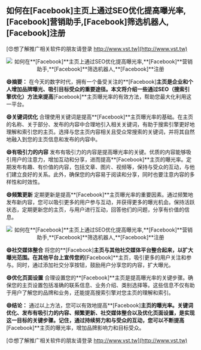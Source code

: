 ## **如何在**[Facebook]**主页上通过SEO优化提高曝光率,**[Facebook]**营销助手,**[Facebook]**筛选机器人,**[Facebook]**注册**

[😍想了解推广相关软件的朋友请登录 http://www.vst.tw](http://www.vst.tw)

 <center><img src="https://vst.tw/MP4/tuiguang/png/7.png" alt="如何在**[Facebook]**主页上通过SEO优化提高曝光率,**[Facebook]**营销助手,**[Facebook]**筛选机器人,**[Facebook]**注册"></center>

**😄摘要：**
在今天的数字时代，拥有一个备受关注的**[Facebook]**主页是企业和个人增加品牌曝光、吸引目标受众的重要途径。本文将介绍一些通过SEO（搜索引擎优化）方法来提高**[Facebook]**主页曝光率的有效方法，帮助您最大化利用这一平台。

**😄关键词优化**
合理使用关键词是提高**[Facebook]**主页曝光率的基础。在主页的名称、关于部分、发布的内容中合理地引入相关关键词，有助于搜索引擎更好地理解和索引您的主页。选择与您主页内容相关且受众常搜索的关键词，并将其自然地融入到您的主页信息和发布的内容中。

**😄有吸引力的内容**
发布有吸引力的内容是提高曝光率的关键。优质的内容能够吸引用户的注意力，增加互动和分享，进而提高**[Facebook]**主页的曝光率。定期发布有趣、有价值的内容，包括文章、图片、视频等，保持与受众的互动，与他们建立良好的关系。此外，确保您的内容易于阅读和分享，同时也要注意内容的多样性和时效性。

**😄频繁更新**
定期更新是提高**[Facebook]**主页曝光率的重要因素。通过频繁地发布新内容，您可以吸引更多的用户参与互动，并获得更多的曝光机会。保持活跃状态，定期更新您的主页，与用户进行互动，回答他们的问题，分享有价值的信息。

 <center><img src="https://vst.tw/MP4/tuiguang/png/3.png" alt="如何在**[Facebook]**主页上通过SEO优化提高曝光率,**[Facebook]**营销助手,**[Facebook]**筛选机器人,**[Facebook]**注册"></center>

**😄社交媒体整合**
将您的**[Facebook]**主页与其他社交媒体平台整合起来，以扩大曝光范围。在其他平台上宣传您的**[Facebook]**主页，吸引更多的用户关注和参与。同时，通过添加社交分享按钮，鼓励用户分享您的内容，扩大曝光。

**😄优化页面设置**
合理设置您的**[Facebook]**主页是提高曝光率的关键步骤。确保您的主页设置包括准确的联系信息、业务介绍、类别选择等。这些信息不仅有助于用户了解您的品牌和业务，还能提高搜索引擎对您主页的理解和索引。

**😄结论：**
通过以上方法，您可以有效地提高**[Facebook]**主页的曝光率。关键词优化、发布有吸引力的内容、频繁更新、社交媒体整合以及优化页面设置，是实现这一目标的关键步骤。记住，通过持续努力和与受众的互动，您可以不断提高**[Facebook]**主页的曝光率，增加品牌影响力和目标受众。

[😍想了解推广相关软件的朋友请登录 http://www.vst.tw](http://www.vst.tw)



